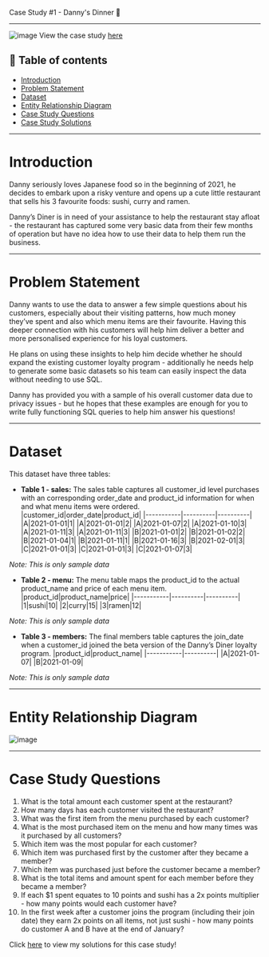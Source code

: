 Case Study #1 - Danny's Dinner 🍜

----------------------------------------------------------------
![image](https://github.com/user-attachments/assets/9c273c84-cf9b-4086-b1f9-e7a1f3575503)
View the case study [here](https://8weeksqlchallenge.com/case-study-1/)

**📝 Table of contents**
-------------------------------------------------------------------
- [Introduction](https://github.com/pngoctu012/DATA-ANALYST-PORTFOLIO/blob/main/SQL%20Project/Case%20Study%20%231%20-%20Danny's%20Dinner/README.md#introduction)
- [Problem Statement](https://github.com/pngoctu012/DATA-ANALYST-PORTFOLIO/blob/main/SQL%20Project/Case%20Study%20%231%20-%20Danny's%20Dinner/README.md#problem-statement)
- [Dataset](https://github.com/pngoctu012/DATA-ANALYST-PORTFOLIO/blob/main/SQL%20Project/Case%20Study%20%231%20-%20Danny's%20Dinner/README.md#dataset)
- [Entity Relationship Diagram](https://github.com/pngoctu012/DATA-ANALYST-PORTFOLIO/blob/main/SQL%20Project/Case%20Study%20%231%20-%20Danny's%20Dinner/README.md#entity-relationship-diagram)
- [Case Study Questions](https://github.com/pngoctu012/DATA-ANALYST-PORTFOLIO/blob/main/SQL%20Project/Case%20Study%20%231%20-%20Danny's%20Dinner/README.md#case-study-questions)
- [Case Study Solutions](https://github.com/pngoctu012/DATA-ANALYST-PORTFOLIO/blob/main/SQL%20Project/Case%20Study%20%231%20-%20Danny's%20Dinner/Danny%E2%80%99s%20Diner%20Case.sql)

--------------------------------------------------------------------
# Introduction
Danny seriously loves Japanese food so in the beginning of 2021, he decides to embark upon a risky venture and opens up a cute little restaurant that sells his 3 favourite foods: sushi, curry and ramen.

Danny’s Diner is in need of your assistance to help the restaurant stay afloat - the restaurant has captured some very basic data from their few months of operation but have no idea how to use their data to help them run the business.

-------------------------------------------------------------------
# Problem Statement
Danny wants to use the data to answer a few simple questions about his customers, especially about their visiting patterns, how much money they’ve spent and also which menu items are their favourite. Having this deeper connection with his customers will help him deliver a better and more personalised experience for his loyal customers.

He plans on using these insights to help him decide whether he should expand the existing customer loyalty program - additionally he needs help to generate some basic datasets so his team can easily inspect the data without needing to use SQL.

Danny has provided you with a sample of his overall customer data due to privacy issues - but he hopes that these examples are enough for you to write fully functioning SQL queries to help him answer his questions!

-------------------------------------------------------------------
# Dataset
This dataset have three tables: 
- **Table 1 - sales:** The sales table captures all customer_id level purchases with an corresponding order_date and product_id information for when and what menu items were ordered.
  |customer_id|order_date|product_id|
  |-----------|----------|----------|
  |A|2021-01-01|1|
  |A|2021-01-01|2|
  |A|2021-01-07|2|
  |A|2021-01-10|3|
  |A|2021-01-11|3|
  |A|2021-01-11|3|
  |B|2021-01-01|2|
  |B|2021-01-02|2|
  |B|2021-01-04|1|
  |B|2021-01-11|1|
  |B|2021-01-16|3|
  |B|2021-02-01|3|
  |C|2021-01-01|3|
  |C|2021-01-01|3|
  |C|2021-01-07|3|

*Note: This is only sample data*
- **Table 2 - menu:** The menu table maps the product_id to the actual product_name and price of each menu item.
  |product_id|product_name|price|
  |-----------|----------|----------|
  |1|sushi|10|
  |2|curry|15|
  |3|ramen|12|

*Note: This is only sample data*
- **Table 3 - members:** The final members table captures the join_date when a customer_id joined the beta version of the Danny’s Diner loyalty program.
  |product_id|product_name|
  |-----------|----------|
  |A|2021-01-07|
  |B|2021-01-09|

*Note: This is only sample data*

-------------------------------------------------------------
# Entity Relationship Diagram
![image](https://github.com/user-attachments/assets/11d35f02-c339-43eb-9294-5a6f80467898)

--------------------------------------------------------------
# Case Study Questions
1. What is the total amount each customer spent at the restaurant?
2. How many days has each customer visited the restaurant?
3. What was the first item from the menu purchased by each customer?
4. What is the most purchased item on the menu and how many times was it purchased by all customers?
5. Which item was the most popular for each customer?
6. Which item was purchased first by the customer after they became a member?
7. Which item was purchased just before the customer became a member?
8. What is the total items and amount spent for each member before they became a member?
9. If each $1 spent equates to 10 points and sushi has a 2x points multiplier - how many points would each customer have?
10. In the first week after a customer joins the program (including their join date) they earn 2x points on all items, not just sushi - how many points do customer A and B have at the end of January?

Click [here](https://github.com/pngoctu012/DATA-ANALYST-PORTFOLIO/blob/main/SQL%20Project/Case%20Study%20%231%20-%20Danny's%20Dinner/Danny%E2%80%99s%20Diner%20Case.sql) to view my solutions for this case study!



